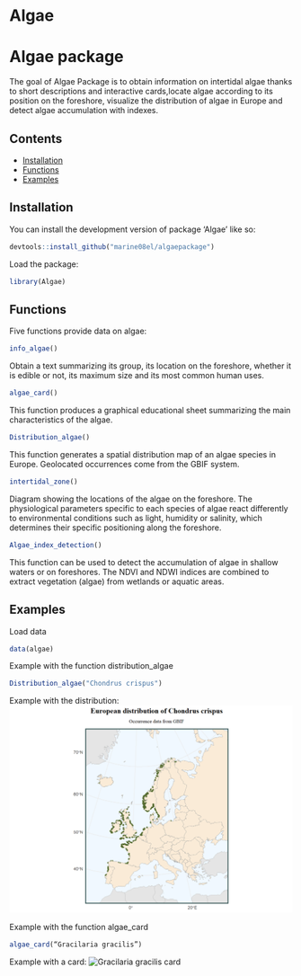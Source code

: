 Algae
================

<!-- README.md is generated from README.Rmd. Please edit that file -->

# Algae package

<!-- badges: start -->
<!-- badges: end -->

The goal of Algae Package is to obtain information on intertidal algae 
thanks to short descriptions and interactive cards,locate algae according 
to its position on the foreshore, visualize the distribution of algae in 
Europe and detect algae accumulation with indexes.

## Contents

- [Installation](#installation)
- [Functions](#functions)
- [Examples](#example)

## Installation

You can install the development version of package ‘Algae’ like so:
```r
devtools::install_github("marine08el/algaepackage")
``` 

Load the package: 
```r
library(Algae)
```

## Functions

Five functions provide data on algae:

```r
info_algae() 
```
Obtain a text summarizing its group, its location on the foreshore,
whether it is edible or not, its maximum size and its most common human
uses.

```r
algae_card() 
```
This function produces a graphical educational sheet
summarizing the main characteristics of the algae.

```r
Distribution_algae() 
```
This function generates a spatial distribution map 
of an algae species in Europe. Geolocated occurrences come from the GBIF system. 

```r
intertidal_zone() 
``` 
Diagram showing the locations of the algae on the foreshore. The physiological
parameters specific to each species of algae react differently to
environmental conditions such as light, humidity or salinity, which
determines their specific positioning along the foreshore.

```r
Algae_index_detection() 
``` 
This function can be used to detect the accumulation of algae in shallow waters 
or on foreshores. The NDVI and NDWI indices are combined to extract vegetation (algae) 
from wetlands or aquatic areas.


## Examples

Load data
```r
data(algae)
```

Example with the function distribution_algae

```r
Distribution_algae("Chondrus crispus")
```
Example with the distribution: ![Distribution de Chondrus crispus](man/figures/distribution_algae_chondrus_crispus.png)


Example with the function algae_card

```r
algae_card(“Gracilaria gracilis”)
```

Example with a card: ![Gracilaria gracilis
card](man/figures/algae_card_gracilaria_gracilis.png)
